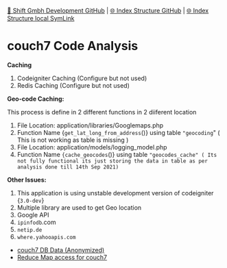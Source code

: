 [📁 Shift Gmbh Development GitHub](/cerulean-circle-unlimited-2cu/product/development/2cu-custom-development/shift-gmbh-development.md) | [🌐 Index Structure GitHub](/cerulean-circle-unlimited-2cu/product/development/2cu-custom-development/shift-gmbh-development/couch7-code-analysis.entry.md) | [🌐 Index Structure local SymLink](./couch7-code-analysis.entry.entry.md)

# couch7 Code Analysis

**Caching**

1. Codeigniter Caching (Configure but not used)
2. Redis Caching (Configure but not used)

**Geo-code Caching:**

This process is define in 2 different functions in 2 diiferent location

1. File Location: application/libraries/Googlemaps.php
  1. Function Name {`get_lat_long_from_address`()} using table `"geocoding`" ( This is not working as table is missing )
2. File Location: application/models/logging\_model.php
  1. Function Name `{cache_geocodes`()} using table `"geocodes_cache" ( Its not fully functional its just storing the data in table as per analysis done till 14th Sep 2021)`

**Other Issues:**

1. This application is using unstable development version of codeigniter {`3.0-dev`}
2. Multiple library are used to get Geo location
  1. Google API
  2. `ipinfodb`.com
  3. `netip.de`
  4. `where.yahooapis.com`

- [couch7 DB Data (Anonymized)](https://2cu.atlassian.net/wiki/spaces/CCU/pages/674136069/couch7+DB+Data+Anonymized)
- [Reduce Map access for couch7](../../../../../2cu.atlassian.net/wiki/spaces/CCU/pages/726564877/Reduce_Map_access_for_couch7.md)
